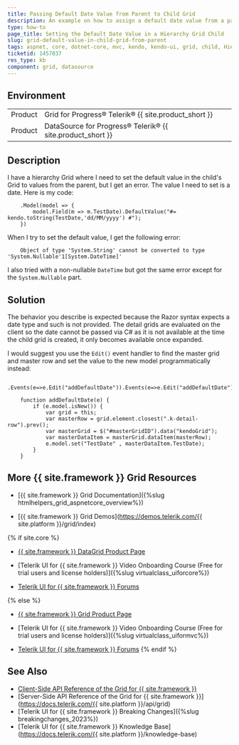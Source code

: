```yaml
---
title: Passing Default Date Value from Parent to Child Grid
description: An example on how to assign a default date value from a parent grid to a child Grid when working with {{ site.product }}.
type: how-to
page_title: Setting the Default Date Value in a Hierarchy Grid Child
slug: grid-default-value-in-child-grid-from-parent
tags: aspnet, core, dotnet-core, mvc, kendo, kendo-ui, grid, child, Hierarchy, default, date, value, property, assign, pass
ticketid: 1457037
res_type: kb
component: grid, datasource
---
```


## Environment

<table>
 <tr>
  <td>Product</td>
  <td>Grid for Progress® Telerik® {{ site.product_short }}</td>
 </tr>
 <tr>
  <td>Product</td>
  <td>DataSource for Progress® Telerik® {{ site.product_short }}</td>
 </tr>
</table>

## Description

I have a hierarchy Grid where I need to set the default value in the child's Grid to values from the parent, but I get an error. The value I need to set is a date. Here is my code:

```
    .Model(model => {
        model.Field(m => m.TestDate).DefaultValue("#= kendo.toString(TestDate,'dd/MM/yyyy') #");
    })
```

When I try to set the default value, I get the following error:

```
    Object of type 'System.String' cannot be converted to type 'System.Nullable'1[System.DateTime]'
```

I also tried with a non-nullable `DateTime` but got the same error except for the `System.Nullable` part. 

## Solution

The behavior you describe is expected because the Razor syntax expects a date type and such is not provided. The detail grids are evaluated on the client so the date cannot be passed via C# as it is not available at the time the child grid is created, it only becomes available once expanded.

I would suggest you use the `Edit()` event handler to find the master grid and master row and set the value to the new model programmatically instead:

```
    .Events(e=>e.Edit("addDefaultDate")).Events(e=>e.Edit("addDefaultDate"))

    function addDefaultDate(e) {
        if (e.model.isNew()) {
            var grid = this;
            var masterRow = grid.element.closest(".k-detail-row").prev();
            var masterGrid = $("#masterGridID").data("kendoGrid");
            var masterDataItem = masterGrid.dataItem(masterRow);
            e.model.set("TestDate" , masterDataItem.TestDate);
        }        
    }
```

## More {{ site.framework }} Grid Resources

* [{{ site.framework }} Grid Documentation]({%slug htmlhelpers_grid_aspnetcore_overview%})

* [{{ site.framework }} Grid Demos](https://demos.telerik.com/{{ site.platform }}/grid/index)

{% if site.core %}
* [{{ site.framework }} DataGrid Product Page](https://www.telerik.com/aspnet-core-ui/grid)

* [Telerik UI for {{ site.framework }} Video Onboarding Course (Free for trial users and license holders)]({%slug virtualclass_uiforcore%})

* [Telerik UI for {{ site.framework }} Forums](https://www.telerik.com/forums/aspnet-core-ui)

{% else %}
* [{{ site.framework }} Grid Product Page](https://www.telerik.com/aspnet-mvc/grid)

* [Telerik UI for {{ site.framework }} Video Onboarding Course (Free for trial users and license holders)]({%slug virtualclass_uiformvc%})

* [Telerik UI for {{ site.framework }} Forums](https://www.telerik.com/forums/aspnet-mvc)
{% endif %}

## See Also

* [Client-Side API Reference of the Grid for {{ site.framework }}](https://docs.telerik.com/kendo-ui/api/javascript/ui/grid)
* [Server-Side API Reference of the Grid for {{ site.framework }}](https://docs.telerik.com/{{ site.platform }}/api/grid)
* [Telerik UI for {{ site.framework }} Breaking Changes]({%slug breakingchanges_2023%})
* [Telerik UI for {{ site.framework }} Knowledge Base](https://docs.telerik.com/{{ site.platform }}/knowledge-base)
